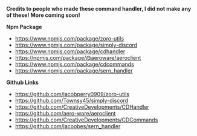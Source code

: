 **Credits to people who made these command handler, I did not make any of these! More coming soon!**

**Npm Package**
- https://www.npmjs.com/package/zoro-utils
- https://www.npmjs.com/package/simply-discord
- https://www.npmjs.com/package/cdhandler
- https://npmjs.com/package/@aeroware/aeroclient
- https://www.npmjs.com/package/cdcommands
- https://www.npmjs.com/package/sern_handler

**Github Links**
- https://github.com/jacobperry0909/zoro-utils
- https://github.com/Townsy45/simply-discord
- https://github.com/CreativeDevelopments/CDHandler
- https://github.com/aero-ware/aeroclient
- https://github.com/CreativeDevelopments/CDCommands
- https://github.com/jacoobes/sern_handler

